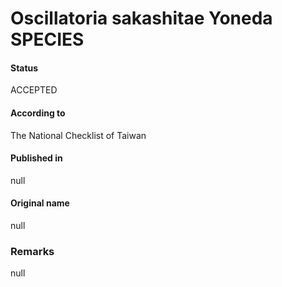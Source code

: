 # Oscillatoria sakashitae Yoneda SPECIES

#### Status
ACCEPTED

#### According to
The National Checklist of Taiwan

#### Published in
null

#### Original name
null

### Remarks
null